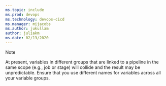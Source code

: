 ```yaml
---
ms.topic: include
ms.prod: devops
ms.technology: devops-cicd
ms.manager: mijacobs
ms.author: jukullam
author: juliakm
ms.date: 02/13/2020
---
```


> [!NOTE]
> At present, variables in different groups that are linked to a pipeline in the same scope (e.g., job or stage) will collide
> and the result may be unpredictable. Ensure that you use different names for variables across all your variable groups.
